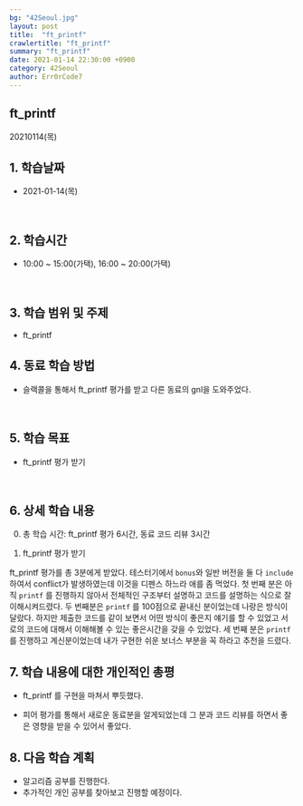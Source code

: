 ```yaml
---
bg: "42Seoul.jpg"
layout: post
title:  "ft_printf"
crawlertitle: "ft_printf"
summary: "ft_printf"
date: 2021-01-14 22:30:00 +0900
category: 42Seoul
author: Err0rCode7
---
```


ft_printf
---

20210114(목)

## 1. 학습날짜

- 2021-01-14(목)
<br>

## 2. 학습시간

- 10:00 ~ 15:00(가택), 16:00 ~ 20:00(가택)
<br>

## 3. 학습 범위 및 주제

- ft_printf

## 4. 동료 학습 방법

- 슬랙콜을 통해서 ft_printf 평가를 받고 다른 동료의 gnl을 도와주었다.
<br>

## 5. 학습 목표

- ft_printf 평가 받기

<br>

## 6. 상세 학습 내용

0. 총 학습 시간: ft_printf 평가 6시간, 동료 코드 리뷰 3시간

1. ft_printf 평가 받기

ft_printf 평가를 총 3분에게 받았다. 테스터기에서 `bonus`와 일반 버전을 둘 다 `include` 하여서 conflict가 발생하였는데 이것을 디펜스 하느라 애를 좀 먹었다. 첫 번째 분은 아직 `printf` 를 진행하지 않아서 전체적인 구조부터 설명하고 코드를 설명하는 식으로 잘 이해시켜드렸다. 두 번째분은 `printf` 를 100점으로 끝내신 분이었는데 나랑은 방식이 달랐다. 하지만 제출한 코드를 같이 보면서 어떤 방식이 좋은지 얘기를 할 수 있었고 서로의 코드에 대해서 이해해볼 수 있는 좋은시간을 갖을 수 있었다. 세 번째 분은 `printf`를 진행하고 계신분이었는데 내가 구현한 쉬운 보너스 부분을 꼭 하라고 추천을 드렸다.

## 7. 학습 내용에 대한 개인적인 총평

- ft_printf 를 구현을 마쳐서 뿌듯했다.

- 피어 평가를 통해서 새로운 동료분을 알게되었는데 그 분과 코드 리뷰를 하면서 좋은 영향을 받을 수 있어서 좋았다.

## 8. 다음 학습 계획

- 알고리즘 공부를 진행한다.
- 추가적인 개인 공부를 찾아보고 진행할 예정이다.
